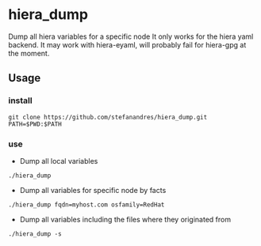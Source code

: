 # hiera_dump
Dump all hiera variables for a specific node
It only works for the hiera yaml backend. It may work with hiera-eyaml, will probably fail for hiera-gpg at the moment.

## Usage
### install
```
git clone https://github.com/stefanandres/hiera_dump.git
PATH=$PWD:$PATH
```

### use
- Dump all local variables
```
./hiera_dump
```

- Dump all variables for specific node by facts
```
./hiera_dump fqdn=myhost.com osfamily=RedHat
```

- Dump all variables including the files where they originated from
```
./hiera_dump -s
```



